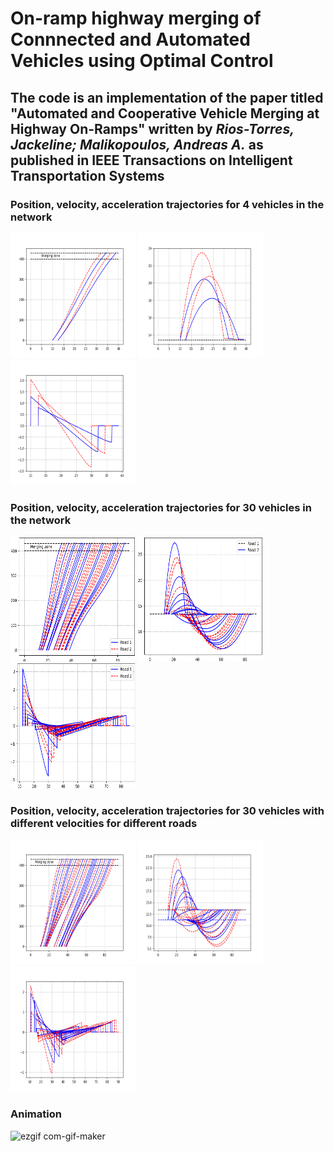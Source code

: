 # On-ramp highway merging of Connnected and Automated Vehicles using Optimal Control

## The code is an implementation of the paper titled **"Automated and Cooperative Vehicle Merging at Highway On-Ramps"** written by *Rios-Torres, Jackeline; Malikopoulos, Andreas A.* as published in IEEE Transactions on Intelligent Transportation Systems

### Position, velocity, acceleration trajectories for 4 vehicles in the network

<img src="images/Case1_position.png" width="200" height="200"> <img src="images/Case1_velocity.png" width="200" height="200"> <img src="images/Case1_acceleration.png" width="200" height="200">

### Position, velocity, acceleration trajectories for 30 vehicles in the network

<img src="images/Case2_position2.png" width="200" height="200"> <img src="images/Case2_velocity2.png" width="200" height="200"> <img src="images/Case2_acceleration2.png" width="200" height="200">

### Position, velocity, acceleration trajectories for 30 vehicles with different velocities for different roads

<img src="images/Case3_position.png" width="200" height="200"> <img src="images/Case3_velocity.png" width="200" height="200"> <img src="images/Case3_acceleration.png" width="200" height="200">

### Animation

![ezgif com-gif-maker](https://user-images.githubusercontent.com/37514406/126718238-b98deb16-57bf-4683-b58c-cafd8ec02abe.gif)
